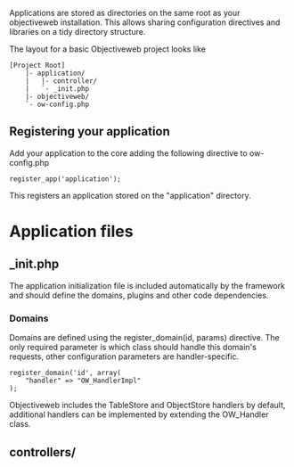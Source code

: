Applications are stored as directories on the same root as your objectiveweb installation.
This allows sharing configuration directives and libraries on a tidy directory structure.

The layout for a basic Objectiveweb project looks like

    [Project Root]
        |- application/
        |   |- controller/
        |   `- _init.php
        |- objectiveweb/
        `- ow-config.php

## Registering your application

Add your application to the core adding the following directive to ow-config.php

    register_app('application');

This registers an application stored on the "application" directory.

# Application files

## _init.php

The application initialization file is included automatically by the framework and should define the domains, plugins and other code dependencies.

### Domains

Domains are defined using the register_domain(id, params) directive. The only required parameter is which class should handle this domain's requests, other configuration parameters are handler-specific.

    register_domain('id', array(
        "handler" => "OW_HandlerImpl"
    );

Objectiveweb includes the TableStore and ObjectStore handlers by default, additional handlers can be implemented by extending the OW_Handler class.

## controllers/

